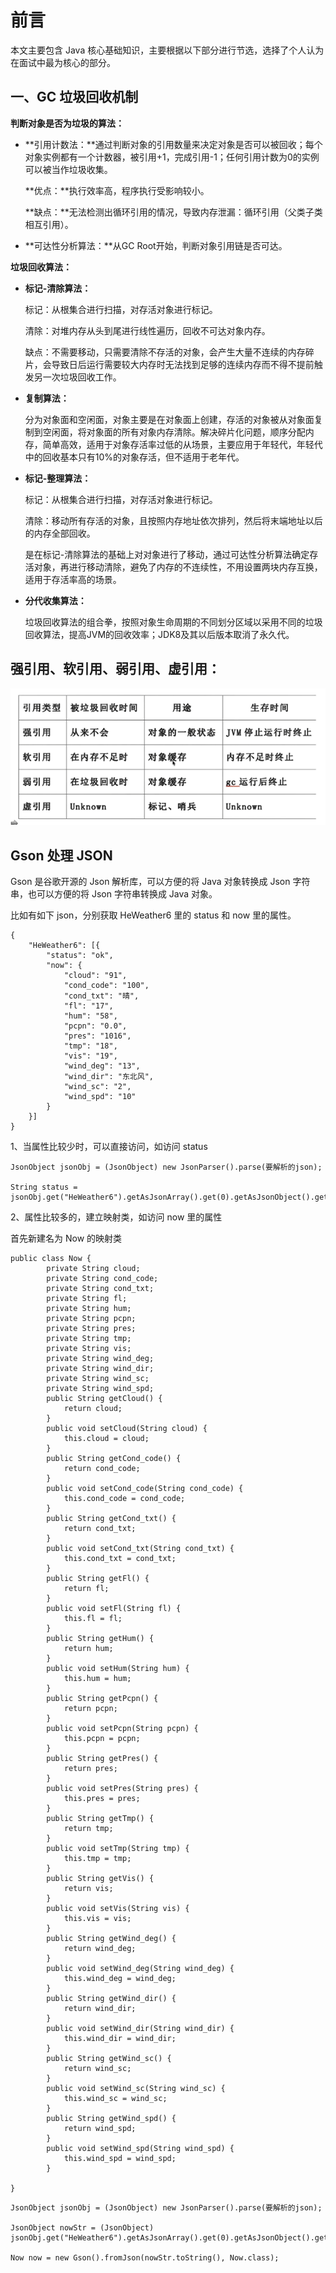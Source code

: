 # 前言

本文主要包含 Java 核心基础知识，主要根据以下部分进行节选，选择了个人认为在面试中最为核心的部分。



## 一、GC 垃圾回收机制

**判断对象是否为垃圾的算法：**

- **引用计数法：**通过判断对象的引用数量来决定对象是否可以被回收；每个对象实例都有一个计数器，被引用+1，完成引用-1；任何引用计数为0的实例可以被当作垃圾收集。

  **优点：**执行效率高，程序执行受影响较小。

  **缺点：**无法检测出循环引用的情况，导致内存泄漏：循环引用（父类子类相互引用）。

- **可达性分析算法：**从GC Root开始，判断对象引用链是否可达。

**垃圾回收算法：**

- **标记-清除算法：**

  标记：从根集合进行扫描，对存活对象进行标记。

  清除：对堆内存从头到尾进行线性遍历，回收不可达对象内存。

  缺点：不需要移动，只需要清除不存活的对象，会产生大量不连续的内存碎片，会导致日后运行需要较大内存时无法找到足够的连续内存而不得不提前触发另一次垃圾回收工作。

- **复制算法：**

  分为对象面和空闲面，对象主要是在对象面上创建，存活的对象被从对象面复制到空闲面，将对象面的所有对象内存清除。解决碎片化问题，顺序分配内存，简单高效，适用于对象存活率过低的从场景，主要应用于年轻代，年轻代中的回收基本只有10%的对象存活，但不适用于老年代。

- **标记-整理算法：**

  标记：从根集合进行扫描，对存活对象进行标记。

  清除：移动所有存活的对象，且按照内存地址依次排列，然后将末端地址以后的内存全部回收。

  是在标记-清除算法的基础上对对象进行了移动，通过可达性分析算法确定存活对象，再进行移动清除，避免了内存的不连续性，不用设置两块内存互换，适用于存活率高的场景。

- **分代收集算法：**

  垃圾回收算法的组合拳，按照对象生命周期的不同划分区域以采用不同的垃圾回收算法，提高JVM的回收效率；JDK8及其以后版本取消了永久代。

## 强引用、软引用、弱引用、虚引用：

![](./images/1`Z6XXE$0ZPX310M_OS9WJ9.png)

## Gson 处理 JSON

Gson 是谷歌开源的 Json 解析库，可以方便的将 Java 对象转换成 Json 字符串，也可以方便的将 Json 字符串转换成 Java 对象。

比如有如下 json，分别获取 HeWeather6 里的 status 和 now 里的属性。

```
{
	"HeWeather6": [{
		"status": "ok",
		"now": {
			"cloud": "91",
			"cond_code": "100",
			"cond_txt": "晴",
			"fl": "17",
			"hum": "58",
			"pcpn": "0.0",
			"pres": "1016",
			"tmp": "18",
			"vis": "19",
			"wind_deg": "13",
			"wind_dir": "东北风",
			"wind_sc": "2",
			"wind_spd": "10"
		}
	}]
}
```

1、当属性比较少时，可以直接访问，如访问 status

```
JsonObject jsonObj = (JsonObject) new JsonParser().parse(要解析的json);

String status = jsonObj.get("HeWeather6").getAsJsonArray().get(0).getAsJsonObject().get("status").getAsString();
```

2、属性比较多的，建立映射类，如访问 now 里的属性

首先新建名为 Now 的映射类

```
public class Now {
		private String cloud;
		private String cond_code;
	    private String cond_txt;
	    private String fl;
	    private String hum;
	    private String pcpn;
	    private String pres;
	    private String tmp;
	    private String vis;
	    private String wind_deg;
	    private String wind_dir;
	    private String wind_sc;
	    private String wind_spd;
		public String getCloud() {
			return cloud;
		}
		public void setCloud(String cloud) {
			this.cloud = cloud;
		}
		public String getCond_code() {
			return cond_code;
		}
		public void setCond_code(String cond_code) {
			this.cond_code = cond_code;
		}
		public String getCond_txt() {
			return cond_txt;
		}
		public void setCond_txt(String cond_txt) {
			this.cond_txt = cond_txt;
		}
		public String getFl() {
			return fl;
		}
		public void setFl(String fl) {
			this.fl = fl;
		}
		public String getHum() {
			return hum;
		}
		public void setHum(String hum) {
			this.hum = hum;
		}
		public String getPcpn() {
			return pcpn;
		}
		public void setPcpn(String pcpn) {
			this.pcpn = pcpn;
		}
		public String getPres() {
			return pres;
		}
		public void setPres(String pres) {
			this.pres = pres;
		}
		public String getTmp() {
			return tmp;
		}
		public void setTmp(String tmp) {
			this.tmp = tmp;
		}
		public String getVis() {
			return vis;
		}
		public void setVis(String vis) {
			this.vis = vis;
		}
		public String getWind_deg() {
			return wind_deg;
		}
		public void setWind_deg(String wind_deg) {
			this.wind_deg = wind_deg;
		}
		public String getWind_dir() {
			return wind_dir;
		}
		public void setWind_dir(String wind_dir) {
			this.wind_dir = wind_dir;
		}
		public String getWind_sc() {
			return wind_sc;
		}
		public void setWind_sc(String wind_sc) {
			this.wind_sc = wind_sc;
		}
		public String getWind_spd() {
			return wind_spd;
		}
		public void setWind_spd(String wind_spd) {
			this.wind_spd = wind_spd;
		}
															
}

```

```
JsonObject jsonObj = (JsonObject) new JsonParser().parse(要解析的json);

JsonObject nowStr = (JsonObject) jsonObj.get("HeWeather6").getAsJsonArray().get(0).getAsJsonObject().get("now");

Now now = new Gson().fromJson(nowStr.toString(), Now.class);
```

